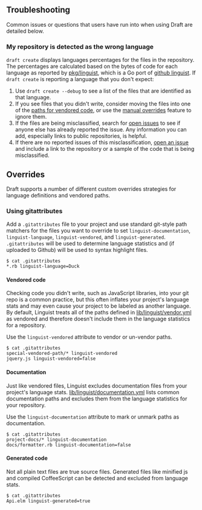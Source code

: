 ## Troubleshooting

Common issues or questions that users have run into when using Draft are detailed below.

### My repository is detected as the wrong language

`draft create` displays languages percentages for the files in the repository. The percentages are calculated based on the bytes of code for each language as reported by [pkg/linguist](https://github.com/sfunkhouser/draft/tree/master/pkg/linguist), which is a Go port of [github linguist](https://github.com/github/linguist). If `draft create` is reporting a language that you don't expect:

1. Use `draft create --debug` to see a list of the files that are identified as that language.
2. If you see files that you didn't write, consider moving the files into one of the [paths for vendored code][vendor.yml], or use the [manual overrides](#overrides) feature to ignore them.
3. If the files are being misclassified, search for [open issues][linguist-issues] to see if anyone else has already reported the issue. Any information you can add, especially links to public repositories, is helpful.
4. If there are no reported issues of this misclassification, [open an issue][linguist-new-issue] and include a link to the repository or a sample of the code that is being misclassified.

## Overrides

Draft supports a number of different custom overrides strategies for language definitions and vendored paths.

### Using gitattributes

Add a `.gitattributes` file to your project and use standard git-style path matchers for the files you want to override to set `linguist-documentation`, `linguist-language`, `linguist-vendored`, and `linguist-generated`. `.gitattributes` will be used to determine language statistics and (if uploaded to Github) will be used to syntax highlight files.

```
$ cat .gitattributes
*.rb linguist-language=Duck
```

#### Vendored code

Checking code you didn't write, such as JavaScript libraries, into your git repo is a common practice, but this often inflates your project's language stats and may even cause your project to be labeled as another language. By default, Linguist treats all of the paths defined in [lib/linguist/vendor.yml][vendor.yml] as vendored and therefore doesn't include them in the language statistics for a repository.

Use the `linguist-vendored` attribute to vendor or un-vendor paths.

```
$ cat .gitattributes
special-vendored-path/* linguist-vendored
jquery.js linguist-vendored=false
```

#### Documentation

Just like vendored files, Linguist excludes documentation files from your project's language stats. [lib/linguist/documentation.yml][documentation.yml] lists common documentation paths and excludes them from the language statistics for your repository.

Use the `linguist-documentation` attribute to mark or unmark paths as documentation.

```
$ cat .gitattributes
project-docs/* linguist-documentation
docs/formatter.rb linguist-documentation=false
```

#### Generated code

Not all plain text files are true source files. Generated files like minified js and compiled CoffeeScript can be detected and excluded from language stats.

```
$ cat .gitattributes
Api.elm linguist-generated=true
```


[documentation.yml]: https://github.com/github/linguist/blob/master/lib/linguist/documentation.yml
[linguist-issues]: https://github.com/github/linguist/issues
[linguist-new-issue]: https://github.com/github/linguist/issues/new
[vendor.yml]: https://github.com/github/linguist/blob/master/lib/linguist/vendor.yml
